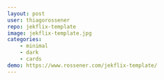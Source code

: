 ```yaml
---
layout: post
user: thiagorossener
repo: jekflix-template
image: jekflix-template.jpg
categories: 
    - minimal
    - dark
    - cards
demo: https://www.rossener.com/jekflix-template/
---
```


